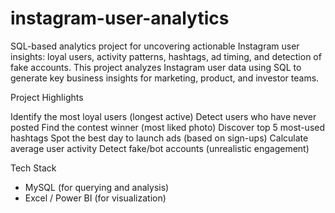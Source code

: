 # instagram-user-analytics
SQL-based analytics project for uncovering actionable Instagram user insights: loyal users, activity patterns, hashtags, ad timing, and detection of fake accounts.
This project analyzes Instagram user data using SQL to generate key business insights for marketing, product, and investor teams.

 Project Highlights

 Identify the most loyal users (longest active)
 Detect users who have never posted
 Find the contest winner (most liked photo)
 Discover top 5 most-used hashtags
 Spot the best day to launch ads (based on sign-ups)
 Calculate average user activity
 Detect fake/bot accounts (unrealistic engagement)

 Tech Stack
- MySQL (for querying and analysis)
- Excel / Power BI (for visualization)
